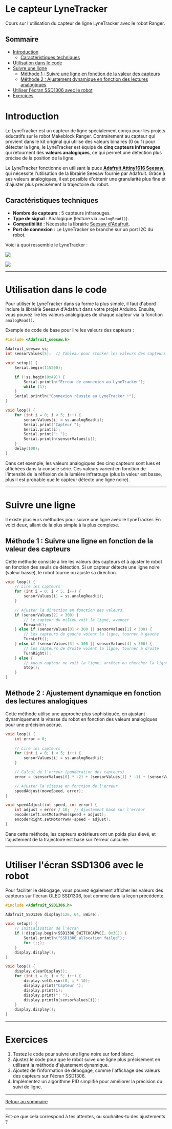 # Le capteur LyneTracker <!-- omit in toc -->
Cours sur l'utilisation du capteur de ligne LyneTracker avec le robot Ranger.

## Sommaire <!-- omit in toc -->
- [Introduction](#introduction)
  - [Caractéristiques techniques](#caractéristiques-techniques)
- [Utilisation dans le code](#utilisation-dans-le-code)
- [Suivre une ligne](#suivre-une-ligne)
  - [Méthode 1 : Suivre une ligne en fonction de la valeur des capteurs](#méthode-1--suivre-une-ligne-en-fonction-de-la-valeur-des-capteurs)
  - [Méthode 2 : Ajustement dynamique en fonction des lectures analogiques](#méthode-2--ajustement-dynamique-en-fonction-des-lectures-analogiques)
- [Utiliser l'écran SSD1306 avec le robot](#utiliser-lécran-ssd1306-avec-le-robot)
- [Exercices](#exercices)


# Introduction
Le LyneTracker est un capteur de ligne spécialement conçu pour les projets éducatifs sur le robot Makeblock Ranger. Contrairement au capteur qui provient dans le kit original qui utilise des valeurs binaires (0 ou 1) pour détecter la ligne, le LyneTracker est équipé de **cinq capteurs infrarouges** qui retournent des **valeurs analogiques**, ce qui permet une détection plus précise de la position de la ligne.

Le LyneTracker fonctionne en utilisant la puce [**Adafruit Attiny1616 Seesaw**](https://www.adafruit.com/product/5690), qui nécessite l'utilisation de la librairie Seesaw fournie par Adafruit. Grâce à ses valeurs analogiques, il est possible d'obtenir une granularité plus fine et d'ajuster plus précisément la trajectoire du robot.

## Caractéristiques techniques
- **Nombre de capteurs** : 5 capteurs infrarouges.
- **Type de signal** : Analogique (lecture via `analogRead()`).
- **Compatibilité** : Nécessite la librairie [Seesaw d'Adafruit](https://github.com/adafruit/Adafruit_Seesaw).
- **Port de connexion** : Le LyneTracker se branche sur un port I2C du robot.

Voici à quoi ressemble le LyneTracker :

![](assets/LyneTracker_top_view.jpg)

![](assets/LyneTracker_bottom_view.jpg)

---

# Utilisation dans le code
Pour utiliser le LyneTracker dans sa forme la plus simple, il faut d'abord inclure la librairie Seesaw d'Adafruit dans votre projet Arduino. Ensuite, vous pouvez lire les valeurs analogiques de chaque capteur via la fonction `analogRead()`.

Exemple de code de base pour lire les valeurs des capteurs :

```cpp
#include <Adafruit_seesaw.h>

Adafruit_seesaw ss;
int sensorValues[5];  // Tableau pour stocker les valeurs des capteurs

void setup() {
    Serial.begin(115200);

    if (!ss.begin(0x49)) {
        Serial.println("Erreur de connexion au LyneTracker");
        while (1);
    }
    Serial.println("Connexion réussie au LyneTracker !");
}

void loop() {
    for (int i = 0; i < 5; i++) {
        sensorValues[i] = ss.analogRead(i);
        Serial.print("Capteur ");
        Serial.print(i);
        Serial.print(": ");
        Serial.println(sensorValues[i]);
    }
    delay(100);
}
```

Dans cet exemple, les valeurs analogiques des cinq capteurs sont lues et affichées dans la console série. Ces valeurs varient en fonction de l'intensité de la réflexion de la lumière infrarouge (plus la valeur est basse, plus il est probable que le capteur détecte une ligne noire).

---

# Suivre une ligne
Il existe plusieurs méthodes pour suivre une ligne avec le LyneTracker. En voici deux, allant de la plus simple à la plus complexe.

## Méthode 1 : Suivre une ligne en fonction de la valeur des capteurs
Cette méthode consiste à lire les valeurs des capteurs et à ajuster le robot en fonction des seuils de détection. Si un capteur détecte une ligne noire (valeur basse), le robot tourne ou ajuste sa direction.

```cpp
void loop() {
    // Lire les capteurs
    for (int i = 0; i < 5; i++) {
        sensorValues[i] = ss.analogRead(i);
    }

    // Ajuster la direction en fonction des valeurs
    if (sensorValues[2] < 300) {
        // Le capteur du milieu voit la ligne, avancer
        Forward();
    } else if (sensorValues[0] < 300 || sensorValues[1] < 300) {
        // Les capteurs de gauche voient la ligne, tourner à gauche
        TurnLeft();
    } else if (sensorValues[3] < 300 || sensorValues[4] < 300) {
        // Les capteurs de droite voient la ligne, tourner à droite
        TurnRight();
    } else {
        // Aucun capteur ne voit la ligne, arrêter ou chercher la ligne
        Stop();
    }
}
```

## Méthode 2 : Ajustement dynamique en fonction des lectures analogiques
Cette méthode utilise une approche plus sophistiquée, en ajustant dynamiquement la vitesse du robot en fonction des valeurs analogiques pour une précision accrue.

```cpp
void loop() {
    int error = 0;
    
    // Lire les capteurs
    for (int i = 0; i < 5; i++) {
        sensorValues[i] = ss.analogRead(i);
    }

    // Calcul de l'erreur (pondération des capteurs)
    error = (sensorValues[0] * -2) + (sensorValues[1] * -1) + (sensorValues[3] * 1) + (sensorValues[4] * 2);

    // Ajuster la vitesse en fonction de l'erreur
    speedAdjust(moveSpeed, error);
}

void speedAdjust(int speed, int error) {
    int adjust = error / 10;  // Ajustement basé sur l'erreur
    encoderLeft.setMotorPwm(speed + adjust);  
    encoderRight.setMotorPwm(-speed - adjust);   
}
```

Dans cette méthode, les capteurs extérieurs ont un poids plus élevé, et l'ajustement de la trajectoire est basé sur l'erreur calculée.

---

# Utiliser l'écran SSD1306 avec le robot
Pour faciliter le débogage, vous pouvez également afficher les valeurs des capteurs sur l'écran OLED SSD1306, tout comme dans la leçon précédente.

```cpp
#include <Adafruit_SSD1306.h>

Adafruit_SSD1306 display(128, 64, &Wire);

void setup() {
    // Initialisation de l'écran
    if (!display.begin(SSD1306_SWITCHCAPVCC, 0x3C)) {
        Serial.println("SSD1306 allocation failed");
        for (;;);
    }
    display.display();
}

void loop() {
    display.clearDisplay();
    for (int i = 0; i < 5; i++) {
        display.setCursor(0, i * 10);
        display.print("Capteur ");
        display.print(i);
        display.print(": ");
        display.println(sensorValues[i]);
    }
    display.display();
}
```

---

# Exercices
1. Testez le code pour suivre une ligne noire sur fond blanc.
2. Ajustez le code pour que le robot suive une ligne plus précisément en utilisant la méthode d'ajustement dynamique.
3. Ajoutez de l'information de débogage, comme l'affichage des valeurs des capteurs sur l'écran SSD1306.
4. Implémentez un algorithme PID simplifié pour améliorer la précision du suivi de ligne.

---

[Retour au sommaire](../README.md)

---

Est-ce que cela correspond à tes attentes, ou souhaites-tu des ajustements ?